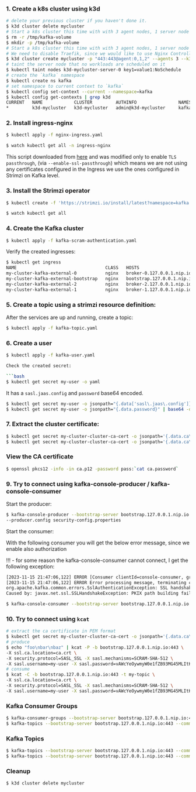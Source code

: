 ### 1. Create a k8s cluster using k3d

```bash
# delete your previous cluster if you haven't done it.
$ k3d cluster delete mycluster
# Start a k8s cluster this time with with 3 agent nodes, 1 server node (control-plane), 
$ rm -r /tmp/kafka-volume
$ mkdir -p /tmp/kafka-volume 
# Start a k8s cluster this time with with 3 agent nodes, 1 server node (control-plane), 
# We need to disable Traefik, since we would like to use Nginx Controller which is tested with Strimzi
$ k3d cluster create mycluster -p "443:443@agent:0,1,2" --agents 3 --k3s-arg "--disable=traefik@server:0" -v /tmp/kafka-volume:/var/lib/rancher/k3s/storage@all
# taint the server node that no workloads are scheduled on it
$ kubectl taint nodes k3d-mycluster-server-0 key1=value1:NoSchedule
# create the `kafka` namespace
$ kubectl create ns kafka
# set namespace to current context to `kafka`
$ kubectl config set-context --current --namespace=kafka
$ kubectl config get-contexts | grep k3d
CURRENT   NAME            CLUSTER         AUTHINFO                NAMESPACE
*         k3d-mycluster   k3d-mycluster   admin@k3d-mycluster     kafka 
```

### 2. Install ingress-nginx

```bash
$ kubectl apply -f nginx-ingress.yaml
```

```bash
$ watch kubectl get all -n ingress-nginx
```

This script downloaded from [here](https://kubernetes.github.io/ingress-nginx/deploy/#quick-start) and was modified
only to enable `TLS passthrough`, (via `--enable-ssl-passthrough`) which means we are not using any certificates
configured in the Ingress we use the ones configured in Strimzi on Kafka level.

### 3. Install the Strimzi operator

```bash
$ kubectl create -f 'https://strimzi.io/install/latest?namespace=kafka'
```

```bash
$ watch kubectl get all  
```

### 4. Create the Kafka cluster

```bash
$ kubectl apply -f kafka-scram-authentication.yaml 
```

Verify the created ingresses:

```bash
$ kubectl get ingress
NAME                                  CLASS   HOSTS                        ADDRESS   PORTS     AGE
my-cluster-kafka-external-0           nginx   broker-0.127.0.0.1.nip.io              80, 443   1s
my-cluster-kafka-external-bootstrap   nginx   bootstrap.127.0.0.1.nip.io             80, 443   1s
my-cluster-kafka-external-2           nginx   broker-2.127.0.0.1.nip.io              80, 443   1s
my-cluster-kafka-external-1           nginx   broker-1.127.0.0.1.nip.io              80, 443   1s
```

### 5. Create a topic using a strimzi resource definition:

After the services are up and running, create a topic:

```bash
$ kubectl apply -f kafka-topic.yaml
```

### 6. Create a user

```bash
$ kubectl apply -f kafka-user.yaml

Check the created secret:

```bash
$ kubectl get secret my-user -o yaml
```

It has a `sasl.jaas.config` and `password` base64 encoded.

```bash
$ kubectl get secret my-user -o jsonpath="{.data['sasl\.jaas\.config']}" | base64 -d
$ kubectl get secret my-user -o jsonpath="{.data.password}" | base64 -d
```

### 7. Extract the cluster certificate:

```bash
$ kubectl get secret my-cluster-cluster-ca-cert -o jsonpath='{.data.ca\.p12}' | base64 -d > ca.p12
$ kubectl get secret my-cluster-cluster-ca-cert -o jsonpath='{.data.ca\.password}' | base64 -d > ca.password
```

### View the CA certificate

```bash
$ openssl pkcs12 -info -in ca.p12 -password pass:`cat ca.password`
```

### 9. Try to connect using kafka-console-producer / kafka-console-consumer

Start the producer:

```bash
$ kafka-console-producer --bootstrap-server bootstrap.127.0.0.1.nip.io:443 --topic my-topic \
--producer.config security-config.properties

```

Start the consumer:

With the following consumer you will get the below error message, since we enable also authorization

!!! - for some reason the kafka-console-consumer cannot connect, I get the following exception:

```bash
[2023-11-15 21:47:06,122] ERROR [Consumer clientId=console-consumer, groupId=my-group] Connection to node 0 (broker-0.127.0.0.1.nip.io/127.0.0.1:443) failed authentication due to: SSL handshake failed (org.apache.kafka.clients.NetworkClient)
[2023-11-15 21:47:06,122] ERROR Error processing message, terminating consumer process:  (kafka.tools.ConsoleConsumer$)
org.apache.kafka.common.errors.SslAuthenticationException: SSL handshake failed
Caused by: javax.net.ssl.SSLHandshakeException: PKIX path building failed: sun.security.provider.certpath.SunCertPathBuilderException: unable to find valid certification path to requested target
```

```bash
$ kafka-console-consumer --bootstrap-server bootstrap.127.0.0.1.nip.io:443 --topic my-topic --consumer.config security-config.properties 
```

### 10. Try to connect using `kcat`

```bash
# extract the ca certificate in PEM format
$ kubectl get secret my-cluster-cluster-ca-cert -o jsonpath='{.data.ca\.crt}' | base64 -d > ca.crt
# produce
$ echo "foo\nbar\nbaz" | kcat -P -b bootstrap.127.0.0.1.nip.io:443 \
-X ssl.ca.location=ca.crt \
-X security.protocol=SASL_SSL -X sasl.mechanisms=SCRAM-SHA-512 \
-X sasl.username=my-user -X sasl.password=vAWcYeOywmyW0e1fZB93MG45MLItKWkf -P -t my-topic
# consume 
$ kcat -C -b bootstrap.127.0.0.1.nip.io:443 -t my-topic \
-X ssl.ca.location=ca.crt \
-X security.protocol=SASL_SSL -X sasl.mechanisms=SCRAM-SHA-512 \
-X sasl.username=my-user -X sasl.password=vAWcYeOywmyW0e1fZB93MG45MLItKWkf
```

### Kafka Consumer Groups

```bash
$ kafka-consumer-groups --bootstrap-server bootstrap.127.0.0.1.nip.io:443 --command-config security-config.properties --list
$ kafka-topics --bootstrap-server bootstrap.127.0.0.1.nip.io:443 --command-config security-config.properties --list
```

### Kafka Topics

```bash
$ kafka-topics --bootstrap-server bootstrap.127.0.0.1.nip.io:443 --command-config security-config.properties --create --topic my-topic --partitions 6 --replication-factor 1
$ kafka-topics --bootstrap-server bootstrap.127.0.0.1.nip.io:443 --command-config security-config.properties --create --topic my-topic-dlt --partitions 1 --replication-factor 1
```

### Cleanup

```bash
$ k3d cluster delete mycluster
```
